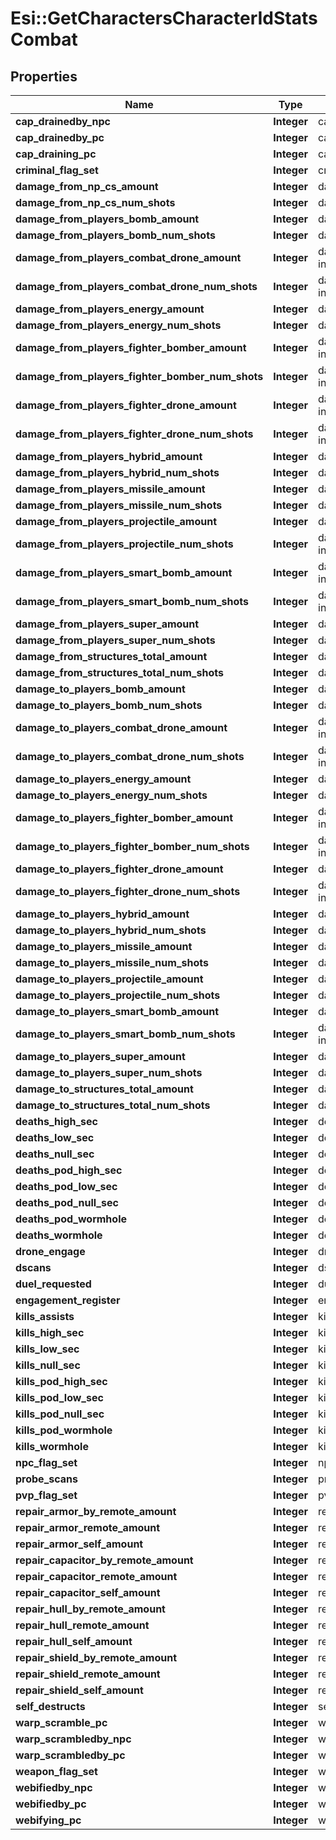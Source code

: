 # Esi::GetCharactersCharacterIdStatsCombat

## Properties
Name | Type | Description | Notes
------------ | ------------- | ------------- | -------------
**cap_drainedby_npc** | **Integer** | cap_drainedby_npc integer | [optional] 
**cap_drainedby_pc** | **Integer** | cap_drainedby_pc integer | [optional] 
**cap_draining_pc** | **Integer** | cap_draining_pc integer | [optional] 
**criminal_flag_set** | **Integer** | criminal_flag_set integer | [optional] 
**damage_from_np_cs_amount** | **Integer** | damage_from_np_cs_amount integer | [optional] 
**damage_from_np_cs_num_shots** | **Integer** | damage_from_np_cs_num_shots integer | [optional] 
**damage_from_players_bomb_amount** | **Integer** | damage_from_players_bomb_amount integer | [optional] 
**damage_from_players_bomb_num_shots** | **Integer** | damage_from_players_bomb_num_shots integer | [optional] 
**damage_from_players_combat_drone_amount** | **Integer** | damage_from_players_combat_drone_amount integer | [optional] 
**damage_from_players_combat_drone_num_shots** | **Integer** | damage_from_players_combat_drone_num_shots integer | [optional] 
**damage_from_players_energy_amount** | **Integer** | damage_from_players_energy_amount integer | [optional] 
**damage_from_players_energy_num_shots** | **Integer** | damage_from_players_energy_num_shots integer | [optional] 
**damage_from_players_fighter_bomber_amount** | **Integer** | damage_from_players_fighter_bomber_amount integer | [optional] 
**damage_from_players_fighter_bomber_num_shots** | **Integer** | damage_from_players_fighter_bomber_num_shots integer | [optional] 
**damage_from_players_fighter_drone_amount** | **Integer** | damage_from_players_fighter_drone_amount integer | [optional] 
**damage_from_players_fighter_drone_num_shots** | **Integer** | damage_from_players_fighter_drone_num_shots integer | [optional] 
**damage_from_players_hybrid_amount** | **Integer** | damage_from_players_hybrid_amount integer | [optional] 
**damage_from_players_hybrid_num_shots** | **Integer** | damage_from_players_hybrid_num_shots integer | [optional] 
**damage_from_players_missile_amount** | **Integer** | damage_from_players_missile_amount integer | [optional] 
**damage_from_players_missile_num_shots** | **Integer** | damage_from_players_missile_num_shots integer | [optional] 
**damage_from_players_projectile_amount** | **Integer** | damage_from_players_projectile_amount integer | [optional] 
**damage_from_players_projectile_num_shots** | **Integer** | damage_from_players_projectile_num_shots integer | [optional] 
**damage_from_players_smart_bomb_amount** | **Integer** | damage_from_players_smart_bomb_amount integer | [optional] 
**damage_from_players_smart_bomb_num_shots** | **Integer** | damage_from_players_smart_bomb_num_shots integer | [optional] 
**damage_from_players_super_amount** | **Integer** | damage_from_players_super_amount integer | [optional] 
**damage_from_players_super_num_shots** | **Integer** | damage_from_players_super_num_shots integer | [optional] 
**damage_from_structures_total_amount** | **Integer** | damage_from_structures_total_amount integer | [optional] 
**damage_from_structures_total_num_shots** | **Integer** | damage_from_structures_total_num_shots integer | [optional] 
**damage_to_players_bomb_amount** | **Integer** | damage_to_players_bomb_amount integer | [optional] 
**damage_to_players_bomb_num_shots** | **Integer** | damage_to_players_bomb_num_shots integer | [optional] 
**damage_to_players_combat_drone_amount** | **Integer** | damage_to_players_combat_drone_amount integer | [optional] 
**damage_to_players_combat_drone_num_shots** | **Integer** | damage_to_players_combat_drone_num_shots integer | [optional] 
**damage_to_players_energy_amount** | **Integer** | damage_to_players_energy_amount integer | [optional] 
**damage_to_players_energy_num_shots** | **Integer** | damage_to_players_energy_num_shots integer | [optional] 
**damage_to_players_fighter_bomber_amount** | **Integer** | damage_to_players_fighter_bomber_amount integer | [optional] 
**damage_to_players_fighter_bomber_num_shots** | **Integer** | damage_to_players_fighter_bomber_num_shots integer | [optional] 
**damage_to_players_fighter_drone_amount** | **Integer** | damage_to_players_fighter_drone_amount integer | [optional] 
**damage_to_players_fighter_drone_num_shots** | **Integer** | damage_to_players_fighter_drone_num_shots integer | [optional] 
**damage_to_players_hybrid_amount** | **Integer** | damage_to_players_hybrid_amount integer | [optional] 
**damage_to_players_hybrid_num_shots** | **Integer** | damage_to_players_hybrid_num_shots integer | [optional] 
**damage_to_players_missile_amount** | **Integer** | damage_to_players_missile_amount integer | [optional] 
**damage_to_players_missile_num_shots** | **Integer** | damage_to_players_missile_num_shots integer | [optional] 
**damage_to_players_projectile_amount** | **Integer** | damage_to_players_projectile_amount integer | [optional] 
**damage_to_players_projectile_num_shots** | **Integer** | damage_to_players_projectile_num_shots integer | [optional] 
**damage_to_players_smart_bomb_amount** | **Integer** | damage_to_players_smart_bomb_amount integer | [optional] 
**damage_to_players_smart_bomb_num_shots** | **Integer** | damage_to_players_smart_bomb_num_shots integer | [optional] 
**damage_to_players_super_amount** | **Integer** | damage_to_players_super_amount integer | [optional] 
**damage_to_players_super_num_shots** | **Integer** | damage_to_players_super_num_shots integer | [optional] 
**damage_to_structures_total_amount** | **Integer** | damage_to_structures_total_amount integer | [optional] 
**damage_to_structures_total_num_shots** | **Integer** | damage_to_structures_total_num_shots integer | [optional] 
**deaths_high_sec** | **Integer** | deaths_high_sec integer | [optional] 
**deaths_low_sec** | **Integer** | deaths_low_sec integer | [optional] 
**deaths_null_sec** | **Integer** | deaths_null_sec integer | [optional] 
**deaths_pod_high_sec** | **Integer** | deaths_pod_high_sec integer | [optional] 
**deaths_pod_low_sec** | **Integer** | deaths_pod_low_sec integer | [optional] 
**deaths_pod_null_sec** | **Integer** | deaths_pod_null_sec integer | [optional] 
**deaths_pod_wormhole** | **Integer** | deaths_pod_wormhole integer | [optional] 
**deaths_wormhole** | **Integer** | deaths_wormhole integer | [optional] 
**drone_engage** | **Integer** | drone_engage integer | [optional] 
**dscans** | **Integer** | dscans integer | [optional] 
**duel_requested** | **Integer** | duel_requested integer | [optional] 
**engagement_register** | **Integer** | engagement_register integer | [optional] 
**kills_assists** | **Integer** | kills_assists integer | [optional] 
**kills_high_sec** | **Integer** | kills_high_sec integer | [optional] 
**kills_low_sec** | **Integer** | kills_low_sec integer | [optional] 
**kills_null_sec** | **Integer** | kills_null_sec integer | [optional] 
**kills_pod_high_sec** | **Integer** | kills_pod_high_sec integer | [optional] 
**kills_pod_low_sec** | **Integer** | kills_pod_low_sec integer | [optional] 
**kills_pod_null_sec** | **Integer** | kills_pod_null_sec integer | [optional] 
**kills_pod_wormhole** | **Integer** | kills_pod_wormhole integer | [optional] 
**kills_wormhole** | **Integer** | kills_wormhole integer | [optional] 
**npc_flag_set** | **Integer** | npc_flag_set integer | [optional] 
**probe_scans** | **Integer** | probe_scans integer | [optional] 
**pvp_flag_set** | **Integer** | pvp_flag_set integer | [optional] 
**repair_armor_by_remote_amount** | **Integer** | repair_armor_by_remote_amount integer | [optional] 
**repair_armor_remote_amount** | **Integer** | repair_armor_remote_amount integer | [optional] 
**repair_armor_self_amount** | **Integer** | repair_armor_self_amount integer | [optional] 
**repair_capacitor_by_remote_amount** | **Integer** | repair_capacitor_by_remote_amount integer | [optional] 
**repair_capacitor_remote_amount** | **Integer** | repair_capacitor_remote_amount integer | [optional] 
**repair_capacitor_self_amount** | **Integer** | repair_capacitor_self_amount integer | [optional] 
**repair_hull_by_remote_amount** | **Integer** | repair_hull_by_remote_amount integer | [optional] 
**repair_hull_remote_amount** | **Integer** | repair_hull_remote_amount integer | [optional] 
**repair_hull_self_amount** | **Integer** | repair_hull_self_amount integer | [optional] 
**repair_shield_by_remote_amount** | **Integer** | repair_shield_by_remote_amount integer | [optional] 
**repair_shield_remote_amount** | **Integer** | repair_shield_remote_amount integer | [optional] 
**repair_shield_self_amount** | **Integer** | repair_shield_self_amount integer | [optional] 
**self_destructs** | **Integer** | self_destructs integer | [optional] 
**warp_scramble_pc** | **Integer** | warp_scramble_pc integer | [optional] 
**warp_scrambledby_npc** | **Integer** | warp_scrambledby_npc integer | [optional] 
**warp_scrambledby_pc** | **Integer** | warp_scrambledby_pc integer | [optional] 
**weapon_flag_set** | **Integer** | weapon_flag_set integer | [optional] 
**webifiedby_npc** | **Integer** | webifiedby_npc integer | [optional] 
**webifiedby_pc** | **Integer** | webifiedby_pc integer | [optional] 
**webifying_pc** | **Integer** | webifying_pc integer | [optional] 


